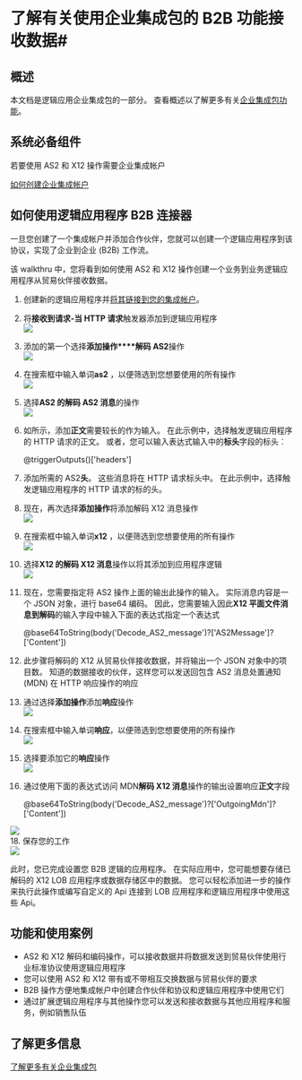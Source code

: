 <properties 
    pageTitle="与企业集成包创建 B2B 解决方案 |Microsoft Azure 应用程序服务 |Microsoft Azure" 
    description="了解有关使用企业集成包的 B2B 功能接收数据" 
    services="logic-apps" 
    documentationCenter=".net,nodejs,java"
    authors="msftman" 
    manager="erikre" 
    editor="cgronlun"/>

<tags 
    ms.service="logic-apps" 
    ms.workload="integration" 
    ms.tgt_pltfrm="na" 
    ms.devlang="na" 
    ms.topic="article" 
    ms.date="07/08/2016" 
    ms.author="deonhe"/>

# <a name="learn-about-receiving-data-using-the-b2b-features-of-the-enterprise-integration-pack"></a>了解有关使用企业集成包的 B2B 功能接收数据#

## <a name="overview"></a>概述 ##

本文档是逻辑应用企业集成包的一部分。 查看概述以了解更多有关[企业集成包功能](./app-service-logic-enterprise-integration-overview.md)。

## <a name="prerequisites"></a>系统必备组件 ##

若要使用 AS2 和 X12 操作需要企业集成帐户

[如何创建企业集成帐户](./app-service-logic-enterprise-integration-accounts.md)

## <a name="how-to-use-the-logic-apps-b2b-connectors"></a>如何使用逻辑应用程序 B2B 连接器 ##

一旦您创建了一个集成帐户并添加合作伙伴，您就可以创建一个逻辑应用程序到该协议，实现了企业到企业 (B2B) 工作流。

该 walkthru 中，您将看到如何使用 AS2 和 X12 操作创建一个业务到业务逻辑应用程序从贸易伙伴接收数据。

1. 创建新的逻辑应用程序并[将其链接到您的集成帐户](./app-service-logic-enterprise-integration-accounts.md)。  
2. 将**接收到请求-当 HTTP 请求**触发器添加到逻辑应用程序  
![](./media/app-service-logic-enterprise-integration-b2b/flatfile-1.png)  
3. 添加的第一个选择**添加操作****解码 AS2**操作  
![](./media/app-service-logic-enterprise-integration-b2b/transform-2.png)  
4. 在搜索框中输入单词**as2** ，以便筛选到您想要使用的所有操作  
![](./media/app-service-logic-enterprise-integration-b2b/b2b-5.png)  
6. 选择**AS2 的解码 AS2 消息**的操作  
![](./media/app-service-logic-enterprise-integration-b2b/b2b-6.png)  
7. 如所示，添加**正文**需要较长的作为输入。 在此示例中，选择触发逻辑应用程序的 HTTP 请求的正文。 或者，您可以输入表达式输入中的**标头**字段的标头︰

    @triggerOutputs()['headers']

8. 添加所需的 AS2**头**。 这些消息将在 HTTP 请求标头中。 在此示例中，选择触发逻辑应用程序的 HTTP 请求的标的头。
9. 现在，再次选择**添加操作**将添加解码 X12 消息操作  
![](./media/app-service-logic-enterprise-integration-b2b/b2b-9.png)   
10. 在搜索框中输入单词**x12** ，以便筛选到您想要使用的所有操作  
![](./media/app-service-logic-enterprise-integration-b2b/b2b-10.png)  
11. 选择**X12 的解码 X12 消息**操作以将其添加到应用程序逻辑  
![](./media/app-service-logic-enterprise-integration-b2b/b2b-as2message.png)  
12. 现在，您需要指定将 AS2 操作上面的输出此操作的输入。 实际消息内容是一个 JSON 对象，进行 base64 编码。 因此，您需要输入因此**X12 平面文件消息到解码**的输入字段中输入下面的表达式指定一个表达式  

    @base64ToString(body('Decode_AS2_message')?['AS2Message']?['Content'])  

13. 此步骤将解码的 X12 从贸易伙伴接收数据，并将输出一个 JSON 对象中的项目数。 知道的数据接收的伙伴，这样您可以发送回包含 AS2 消息处置通知 (MDN) 在 HTTP 响应操作的响应  
14. 通过选择**添加操作**添加**响应**操作   
![](./media/app-service-logic-enterprise-integration-b2b/b2b-14.png)  
15. 在搜索框中输入单词**响应**，以便筛选到您想要使用的所有操作  
![](./media/app-service-logic-enterprise-integration-b2b/b2b-15.png)  
16. 选择要添加它的**响应**操作  
![](./media/app-service-logic-enterprise-integration-b2b/b2b-16.png)  
17. 通过使用下面的表达式访问 MDN**解码 X12 消息**操作的输出设置响应**正文**字段  

    @base64ToString(body('Decode_AS2_message')?['OutgoingMdn']?['Content'])  

![](./media/app-service-logic-enterprise-integration-b2b/b2b-17.png)  
18. 保存您的工作  
![](./media/app-service-logic-enterprise-integration-b2b/transform-5.png)  

此时，您已完成设置您 B2B 逻辑的应用程序。 在实际应用中，您可能想要存储已解码的 X12 LOB 应用程序或数据存储区中的数据。 您可以轻松添加进一步的操作来执行此操作或编写自定义的 Api 连接到 LOB 应用程序和逻辑应用程序中使用这些 Api。

## <a name="features-and-use-cases"></a>功能和使用案例 ##

- AS2 和 X12 解码和编码操作，可以接收数据并将数据发送到贸易伙伴使用行业标准协议使用逻辑应用程序  
- 您可以使用 AS2 和 X12 带有或不带相互交换数据与贸易伙伴的要求
- B2B 操作方便地集成帐户中创建合作伙伴和协议和逻辑应用程序中使用它们  
- 通过扩展逻辑应用程序与其他操作您可以发送和接收数据与其他应用程序和服务，例如销售队伍  

## <a name="learn-more"></a>了解更多信息 ##

[了解更多有关企业集成包](./app-service-logic-enterprise-integration-overview.md)  